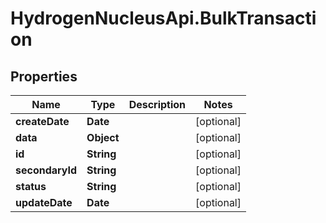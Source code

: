 # HydrogenNucleusApi.BulkTransaction

## Properties
Name | Type | Description | Notes
------------ | ------------- | ------------- | -------------
**createDate** | **Date** |  | [optional] 
**data** | **Object** |  | [optional] 
**id** | **String** |  | [optional] 
**secondaryId** | **String** |  | [optional] 
**status** | **String** |  | [optional] 
**updateDate** | **Date** |  | [optional] 


